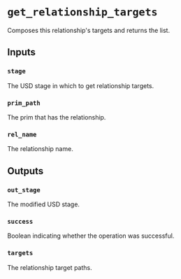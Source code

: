 # `get_relationship_targets`

Composes this relationship's targets and returns the list.

## Inputs

### `stage`
The USD stage in which to get relationship targets. 

### `prim_path`
The prim that has the relationship. 

### `rel_name`
The relationship name. 

## Outputs

### `out_stage`
The modified USD stage. 

### `success`
Boolean indicating whether the operation was successful.

### `targets`
The relationship target paths. 
